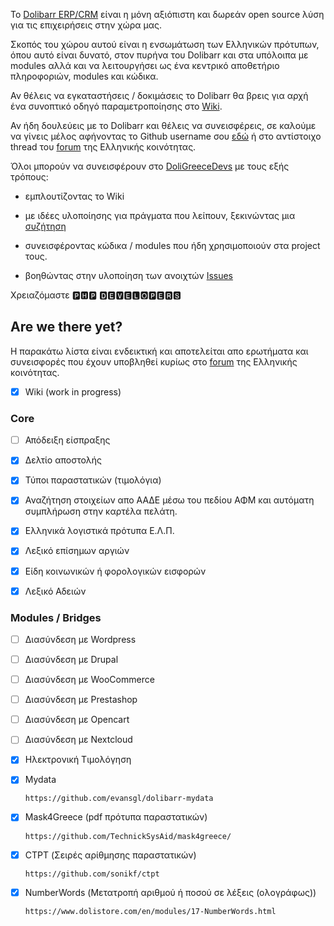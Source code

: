To [Dolibarr ERP/CRM](https://www.dolibarr.org/) είναι η μόνη αξιόπιστη και δωρεάν open source λύση για τις επιχειρήσεις στην χώρα μας.

Σκοπός του χώρου αυτού είναι η ενσωμάτωση των Ελληνικών πρότυπων, όπου αυτό είναι δυνατό, στον πυρήνα του Dolibarr και στα υπόλοιπα με modules αλλά και να λειτουργήσει ως ένα κεντρικό αποθετήριο πληροφοριών, modules και κώδικα.

Αν θέλεις να εγκαταστήσεις / δοκιμάσεις το Dolibarr θα βρεις για αρχή ένα συνοπτικό οδηγό παραμετροποίησης στο [Wiki](https://github.com/DoliGreece/DoliGreeceDevs/wiki).

Αν ήδη δουλεύεις με το Dolibarr και θέλεις να συνεισφέρεις, σε καλούμε να γίνεις μέλος αφήνοντας το Github username σου [εδώ](https://github.com/orgs/DoliGreece/discussions/1) ή στο αντίστοιχο thread του [forum](https://www.dolibarr.gr/foroum/doligreece.html) της Ελληνικής κοινότητας.

Όλοι μπορούν να συνεισφέρουν στο [DoliGreeceDevs](https://github.com/DoliGreece/DoliGreeceDevs) με τους εξής τρόπους:

* εμπλουτίζοντας το Wiki

* με ιδέες υλοποίησης για πράγματα που λείπουν, ξεκινώντας μια [συζήτηση](https://github.com/orgs/DoliGreece/discussions)

* συνεισφέροντας κώδικα / modules που ήδη χρησιμοποιούν στα project τους.

* βοηθώντας στην υλοποίηση των ανοιχτών [Issues](https://github.com/DoliGreece/DoliGreeceDevs/issues)

Χρειαζόμαστε 🅿🅷🅿 🅳🅴🆅🅴🅻🅾🅿🅴🆁🆂

## Are we there yet?

Η παρακάτω λίστα είναι ενδεικτική και αποτελείται απο ερωτήματα και συνεισφορές που έχουν υποβληθεί κυρίως στο [forum](https://www.dolibarr.gr/foroum/index.html) της Ελληνικής κοινότητας. 
- [x] Wiki (work in progress)



### Core



- [ ] Απόδειξη είσπραξης

- [x] Δελτίο αποστολής

- [x] Τύποι παραστατικών (τιμολόγια)


- [x] Αναζήτηση στοιχείων απο ΑΑΔΕ μέσω του πεδίου ΑΦΜ και αυτόματη συμπλήρωση στην καρτέλα πελάτη.

- [x] Ελληνικά λογιστικά πρότυπα Ε.Λ.Π.

- [x] Λεξικό επίσημων αργιών

- [x] Είδη κοινωνικών ή φορολογικών εισφορών

- [x] Λεξικό Αδειών

      

### Modules / Bridges

- [ ] Διασύνδεση με Wordpress
      
- [ ] Διασύνδεση με Drupal


- [ ] Διασύνδεση με WooCommerce


- [ ] Διασύνδεση με Prestashop

- [ ] Διασύνδεση με Opencart


- [ ] Διασύνδεση με Nextcloud

- [x] Ηλεκτρονική Τιμολόγηση

- [x] Mydata

      https://github.com/evansgl/dolibarr-mydata
      
- [x] Mask4Greece (pdf πρότυπα παραστατικών)

      https://github.com/TechnickSysAid/mask4greece/
      
- [x] CTPT (Σειρές αρίθμησης παραστατικών)

      https://github.com/sonikf/ctpt
      
- [x] NumberWords (Μετατροπή αριθμού ή ποσού σε λέξεις (ολογράφως))

      https://www.dolistore.com/en/modules/17-NumberWords.html
